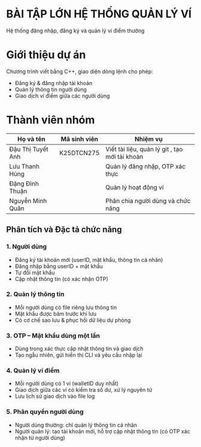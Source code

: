 # BÀI TẬP LỚN HỆ THỐNG QUẢN LÝ VÍ
Hệ thống đăng nhập, đăng ký và quản lý ví điểm thưởng

 # Giới thiệu dự án

Chương trình viết bằng C++, giao diện dòng lệnh cho phép:
- Đăng ký & đăng nhập tài khoản
- Quản lý thông tin người dùng
- Giao dịch ví điểm giữa các người dùng
# Thành viên nhóm
| Họ và tên            | Mã sinh viên  | Nhiệm vụ                               |
|----------------------|---------------|----------------------------------------|
| Đậu Thị Tuyết Anh    | K25DTCN275    | Viết tài liệu, quản lý git  , tạo mới tài khoản           |
| Lưu Thanh Hùng       |               | Quản lý đăng nhập, OTP xác thực        |
| Đặng Đình Thuận      |               | Quản lý hoạt động ví 
| Nguyễn Minh Quân     |               | Phân chia người dùng và chức năng       |
## Phân tích và Đặc tả chức năng
### 1. Người dùng
- Đăng ký tài khoản mới (userID, mật khẩu, thông tin cá nhân)
- Đăng nhập bằng userID + mật khẩu
- Tự đổi mật khẩu
- Cập nhật thông tin (có xác nhận OTP)

### 2. Quản lý thông tin
- Mỗi người dùng có file riêng lưu thông tin
- Mật khẩu được băm trước khi lưu
- Có cơ chế sao lưu & phục hồi dữ liệu dự phòng

### 3. OTP – Mật khẩu dùng một lần
- Dùng trong xác thực cập nhật thông tin và giao dịch
- Tạo ngẫu nhiên, gửi hiển thị CLI và yêu cầu nhập lại

### 4. Quản lý ví điểm
- Mỗi người dùng có 1 ví (walletID duy nhất)
- Giao dịch giữa các ví có kiểm tra số dư, xử lý nguyên tử
- Lưu lịch sử giao dịch vào file log

### 5. Phân quyền người dùng
- Người dùng thường: chỉ quản lý thông tin cá nhân
- Người quản lý: tạo tài khoản mới, hỗ trợ cập nhật thông tin (có OTP xác nhận từ người dùng)
